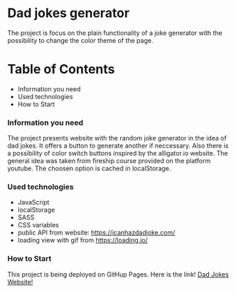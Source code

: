 # Dad jokes generator

The project is focus on the plain functionality of a joke generator with the possibility to change the color theme of the page.

# Table of Contents

-   Information you need
-   Used technologies
-   How to Start

### Information you need

The project presents website with the random joke generator in the idea of dad jokes. It offers a button to generate another if neccessary. Also there is a possibility of color switch buttons inspired by the alligator.io website. The general idea was taken from fireship course provided on the platform youtube. The choosen option is cached in localStorage.

### Used technologies

-   JavaScript
-   localStorage
-   SASS
-   CSS variables
-   public API from website: https://icanhazdadjoke.com/
-   loading view with gif from https://loading.io/

### How to Start

This project is being deployed on GitHup Pages.
Here is the link! [Dad Jokes Website!](https://magaliepie.github.io/dad-jokes/)
